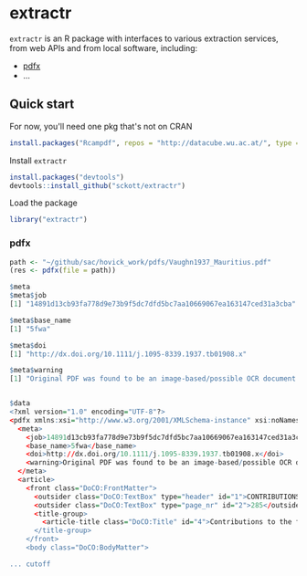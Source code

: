 extractr
=======

`extractr` is an R package with interfaces to various extraction services, from web APIs and from local software, including:

* [pdfx](http://pdfx.cs.man.ac.uk/usage)
* ...

## Quick start

For now, you'll need one pkg that's not on CRAN


```r
install.packages("Rcampdf", repos = "http://datacube.wu.ac.at/", type = "source")
```

Install `extractr`


```r
install.packages("devtools")
devtools::install_github("sckott/extractr")
```

Load the package


```r
library("extractr")
```

### pdfx


```r
path <- "~/github/sac/hovick_work/pdfs/Vaughn1937_Mauritius.pdf"
(res <- pdfx(file = path))
```


```r
$meta
$meta$job
[1] "14891d13cb93fa778d9e73b9f5dc7dfd5bc7aa10669067ea163147ced31a3cba"

$meta$base_name
[1] "5fwa"

$meta$doi
[1] "http://dx.doi.org/10.1111/j.1095-8339.1937.tb01908.x"

$meta$warning
[1] "Original PDF was found to be an image-based/possible OCR document. Output quality may be degraded."


$data
<?xml version="1.0" encoding="UTF-8"?>
<pdfx xmlns:xsi="http://www.w3.org/2001/XMLSchema-instance" xsi:noNamespaceSchemaLocation="http://pdfx.cs.man.ac.uk/static/article-schema.xsd">
  <meta>
    <job>14891d13cb93fa778d9e73b9f5dc7dfd5bc7aa10669067ea163147ced31a3cba</job>
    <base_name>5fwa</base_name>
    <doi>http://dx.doi.org/10.1111/j.1095-8339.1937.tb01908.x</doi>
    <warning>Original PDF was found to be an image-based/possible OCR document. Output quality may be degraded.</warning>
  </meta>
  <article>
    <front class="DoCO:FrontMatter">
      <outsider class="DoCO:TextBox" type="header" id="1">CONTRIBUTIONS TO THE FLORA OF MAURITIUS</outsider>
      <outsider class="DoCO:TextBox" type="page_nr" id="2">285</outsider>
      <title-group>
        <article-title class="DoCO:Title" id="4">Contributions to the flora of Mauritius.-!. An account of the naturalized flowering plants recorded from Mauritius since the publication of Baker's 'Flora of Mauritius and the Seychelles' (1877). By R. E. VAUGHAN, Ph.D., F.L.S.</article-title>
      </title-group>
    </front>
    <body class="DoCO:BodyMatter">

... cutoff
```

